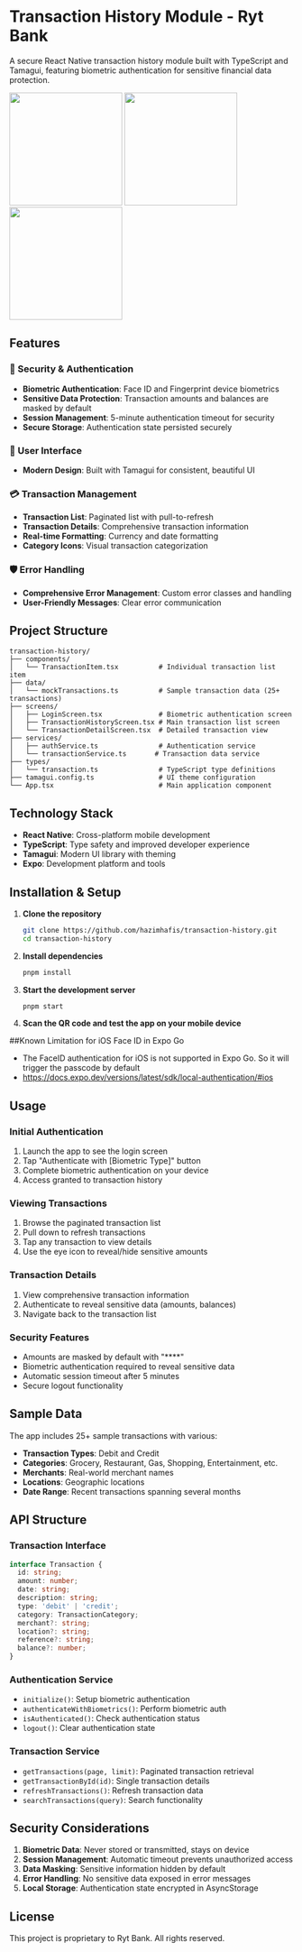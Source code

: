 # Transaction History Module - Ryt Bank

A secure React Native transaction history module built with TypeScript and Tamagui, featuring biometric authentication for sensitive financial data protection.

[<img src="assets/sample-screenshot/IMG_0298.PNG" width="200"/>](assets/sample-screenshot/IMG_0298.PNG) 
[<img src="assets/sample-screenshot/IMG_0299.PNG" width="200"/>](assets/sample-screenshot/IMG_0299.PNG)
[<img src="assets/sample-screenshot/IMG_0300.PNG" width="200"/>](assets/sample-screenshot/IMG_0300.PNG)

## Features

### 🔐 Security & Authentication
- **Biometric Authentication**: Face ID and Fingerprint device biometrics
- **Sensitive Data Protection**: Transaction amounts and balances are masked by default
- **Session Management**: 5-minute authentication timeout for security
- **Secure Storage**: Authentication state persisted securely

### 📱 User Interface
- **Modern Design**: Built with Tamagui for consistent, beautiful UI

### 💳 Transaction Management
- **Transaction List**: Paginated list with pull-to-refresh
- **Transaction Details**: Comprehensive transaction information
- **Real-time Formatting**: Currency and date formatting
- **Category Icons**: Visual transaction categorization

### 🛡️ Error Handling
- **Comprehensive Error Management**: Custom error classes and handling
- **User-Friendly Messages**: Clear error communication

## Project Structure

```
transaction-history/
├── components/
│   └── TransactionItem.tsx          # Individual transaction list item
├── data/
│   └── mockTransactions.ts          # Sample transaction data (25+ transactions)
├── screens/
│   ├── LoginScreen.tsx              # Biometric authentication screen
│   ├── TransactionHistoryScreen.tsx # Main transaction list screen
│   └── TransactionDetailScreen.tsx  # Detailed transaction view
├── services/
│   ├── authService.ts               # Authentication service
│   └── transactionService.ts       # Transaction data service
├── types/
│   └── transaction.ts               # TypeScript type definitions
├── tamagui.config.ts                # UI theme configuration
└── App.tsx                          # Main application component
```

## Technology Stack

- **React Native**: Cross-platform mobile development
- **TypeScript**: Type safety and improved developer experience
- **Tamagui**: Modern UI library with theming
- **Expo**: Development platform and tools


## Installation & Setup

1. **Clone the repository**
   ```bash
   git clone https://github.com/hazimhafis/transaction-history.git
   cd transaction-history
   ```

2. **Install dependencies**
   ```bash
   pnpm install
   ```

3. **Start the development server**
   ```bash
   pnpm start
   ```

4. **Scan the QR code and test the app on your mobile device**

##Known Limitation for iOS Face ID in Expo Go
- The FaceID authentication for iOS is not supported in Expo Go. So it will trigger the passcode by default
- https://docs.expo.dev/versions/latest/sdk/local-authentication/#ios
  



## Usage

### Initial Authentication
1. Launch the app to see the login screen
2. Tap "Authenticate with [Biometric Type]" button
3. Complete biometric authentication on your device
4. Access granted to transaction history

### Viewing Transactions
1. Browse the paginated transaction list
2. Pull down to refresh transactions
3. Tap any transaction to view details
4. Use the eye icon to reveal/hide sensitive amounts

### Transaction Details
1. View comprehensive transaction information
2. Authenticate to reveal sensitive data (amounts, balances)
3. Navigate back to the transaction list

### Security Features
- Amounts are masked by default with "****"
- Biometric authentication required to reveal sensitive data
- Automatic session timeout after 5 minutes
- Secure logout functionality

## Sample Data

The app includes 25+ sample transactions with various:
- **Transaction Types**: Debit and Credit
- **Categories**: Grocery, Restaurant, Gas, Shopping, Entertainment, etc.
- **Merchants**: Real-world merchant names
- **Locations**: Geographic locations
- **Date Range**: Recent transactions spanning several months

## API Structure

### Transaction Interface
```typescript
interface Transaction {
  id: string;
  amount: number;
  date: string;
  description: string;
  type: 'debit' | 'credit';
  category: TransactionCategory;
  merchant?: string;
  location?: string;
  reference?: string;
  balance?: number;
}
```

### Authentication Service
- `initialize()`: Setup biometric authentication
- `authenticateWithBiometrics()`: Perform biometric auth
- `isAuthenticated()`: Check authentication status
- `logout()`: Clear authentication state

### Transaction Service
- `getTransactions(page, limit)`: Paginated transaction retrieval
- `getTransactionById(id)`: Single transaction details
- `refreshTransactions()`: Refresh transaction data
- `searchTransactions(query)`: Search functionality

## Security Considerations

1. **Biometric Data**: Never stored or transmitted, stays on device
2. **Session Management**: Automatic timeout prevents unauthorized access
3. **Data Masking**: Sensitive information hidden by default
4. **Error Handling**: No sensitive data exposed in error messages
5. **Local Storage**: Authentication state encrypted in AsyncStorage


## License

This project is proprietary to Ryt Bank. All rights reserved.
